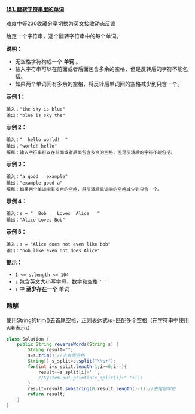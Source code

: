 #### [151. 翻转字符串里的单词](https://leetcode-cn.com/problems/reverse-words-in-a-string/)

难度中等230收藏分享切换为英文接收动态反馈

给定一个字符串，逐个翻转字符串中的每个单词。

**说明：**

- 无空格字符构成一个 **单词** 。
- 输入字符串可以在前面或者后面包含多余的空格，但是反转后的字符不能包括。
- 如果两个单词间有多余的空格，将反转后单词间的空格减少到只含一个。

 

**示例 1：**

```
输入："the sky is blue"
输出："blue is sky the"
```

**示例 2：**

```
输入："  hello world!  "
输出："world! hello"
解释：输入字符串可以在前面或者后面包含多余的空格，但是反转后的字符不能包括。
```

**示例 3：**

```
输入："a good   example"
输出："example good a"
解释：如果两个单词间有多余的空格，将反转后单词间的空格减少到只含一个。
```

**示例 4：**

```
输入：s = "  Bob    Loves  Alice   "
输出："Alice Loves Bob"
```

**示例 5：**

```
输入：s = "Alice does not even like bob"
输出："bob like even not does Alice"
```

 

**提示：**

- `1 <= s.length <= 104`
- `s` 包含英文大小写字母、数字和空格 `' '`
- `s` 中 **至少存在一个** 单词



### 题解

使用String的trim()去首尾空格，正则表达式\s+匹配多个空格（在字符串中使用\\\\来表示\）

```java
class Solution {
    public String reverseWords(String s) {
        String result="";
        s=s.trim();//去首尾空格
        String[] s_split=s.split("\\s+");
        for(int i=s_split.length-1;i>=0;i--){
            result+=s_split[i]+' ';
            //System.out.println(s_split[i]+" "+i);
        }
        result=result.substring(0,result.length()-1);//去尾部字符
        return result;
    }
}
```
